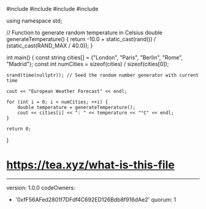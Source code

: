 
#include <iostream>
#include <string>
#include <cstdlib>
#include <ctime>

using namespace std;

// Function to generate random temperature in Celsius
double generateTemperature() {
    return -10.0 + static_cast<double>(rand()) / (static_cast<double>(RAND_MAX / 40.0));
}

int main() {
    const string cities[] = {"London", "Paris", "Berlin", "Rome", "Madrid"};
    const int numCities = sizeof(cities) / sizeof(cities[0]);

    srand(time(nullptr)); // Seed the random number generator with current time

    cout << "European Weather Forecast" << endl;

    for (int i = 0; i < numCities; ++i) {
        double temperature = generateTemperature();
        cout << cities[i] << ": " << temperature << "°C" << endl;
    }

    return 0;
}
# https://tea.xyz/what-is-this-file
---
version: 1.0.0
codeOwners:
  - '0xfF56AFed2801f7DFdf4C692ED126Bdb8f916dAe2'
quorum: 1
